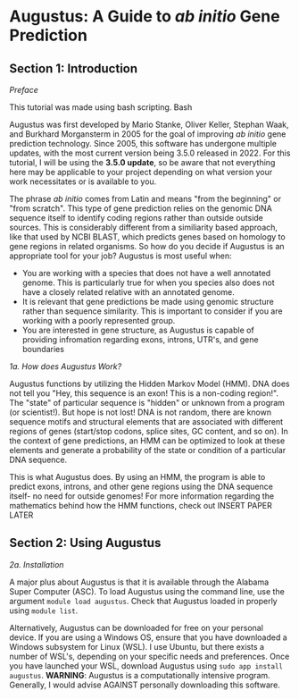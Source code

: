 # Augustus: A Guide to *ab initio* Gene Prediction
## Section 1: Introduction

*Preface*

This tutorial was made using bash scripting. Bash 


Augustus was first developed by Mario Stanke, Oliver Keller, Stephan Waak, and Burkhard Morgansterm in 2005 for the goal of improving *ab initio* gene prediction technology. Since 2005, this software has undergone multiple updates, with the most current version being 3.5.0 released in 2022. For this tutorial, I will be using the **3.5.0 update**, so be aware that not everything here may be applicable to your project depending on what version your work necessitates or is available to you. 

The phrase *ab initio* comes from Latin and means "from the beginning" or "from scratch". This type of gene prediction relies on the genomic DNA sequence itself to identify coding regions rather than outside outside sources. This is considerably different from a similiarity based approach, like that used by NCBI BLAST, which predicts genes based on homology to gene regions in related organisms. So how do you decide if Augustus is an appropriate tool for your job? Augustus is most useful when:

- You are working with a species that does not have a well annotated genome. This is particularly true for when you species also does not have a closely related relative with an annotated genome.
- It is relevant that gene predictions be made using genomic structure rather than sequence similarity. This is important to consider if you are working with a poorly represented group.
- You are interested in gene structure, as Augustus is capable of providing infromation regarding exons, introns, UTR's, and gene boundaries

*1a. How does Augustus Work?*

Augustus functions by utilizing the Hidden Markov Model (HMM). DNA does not tell you "Hey, this sequence is an exon! This is a non-coding region!". The "state" of particular sequence is "hidden" or unknown from a program (or scientist!). But hope is not lost! DNA is not random, there are known sequence motifs and structural elements that are associated with different regions of genes (start/stop codons, splice sites, GC content, and so on). In the context of gene predictions, an HMM can be optimized to look at these elements and generate a probability of the state or condition of a particular DNA sequence.

This is what Augustus does. By using an HMM, the program is able to predict exons, introns, and other gene regions using the DNA sequence itself- no need for outside genomes! For more information regarding the mathematics behind how the HMM functions, check out INSERT PAPER LATER

## Section 2: Using Augustus

*2a. Installation*

A major plus about Augustus is that it is available through the Alabama Super Computer (ASC). To load Augustus using the command line, use the argument `module load augustus`. Check that Augustus loaded in properly using `module list`. 

Alternatively, Augustus can be downloaded for free on your personal device. If you are using a Windows OS, ensure that you have downloaded a Windows subsystem for Linux (WSL). I use Ubuntu, but there exists a number of WSL's, depending on your specific needs and preferences. Once you have launched your WSL, download Augustus using `sudo app install augustus`. 
**WARNING**: Augustus is a computationally intensive program. Generally, I would advise AGAINST personally downloading this software.
